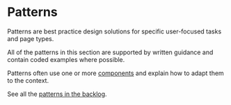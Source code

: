 # Patterns

Patterns are best practice design solutions for specific user-focused tasks and page&nbsp;types.

All of the patterns in this section are supported by written guidance and contain coded examples where possible.

Patterns often use one or more [components](../components) and explain how to adapt them to the&nbsp;context.

See all the [patterns in the backlog](https://github.com/hmcts/design-system-backlog/issues).